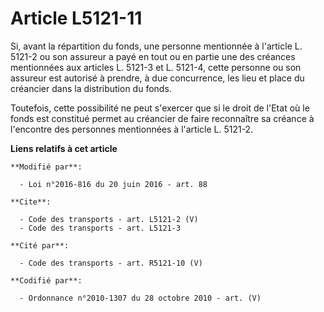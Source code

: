 # Article L5121-11

Si, avant la répartition du fonds, une personne mentionnée à l'article L. 5121-2 ou son assureur a payé en tout ou en partie
une des créances mentionnées aux articles L. 5121-3 et L. 5121-4, cette personne ou son assureur est autorisé à prendre, à
due concurrence, les lieu et place du créancier dans la distribution du fonds. 

Toutefois, cette possibilité ne peut s'exercer que si le droit de l'Etat où le fonds est constitué permet au créancier de
faire reconnaître sa créance à l'encontre des personnes mentionnées à l'article L. 5121-2.

**Liens relatifs à cet article**

	**Modifié par**:

	  - Loi n°2016-816 du 20 juin 2016 - art. 88

	**Cite**:

	  - Code des transports - art. L5121-2 (V)
	  - Code des transports - art. L5121-3

	**Cité par**:

	  - Code des transports - art. R5121-10 (V)

	**Codifié par**:

	  - Ordonnance n°2010-1307 du 28 octobre 2010 - art. (V)
